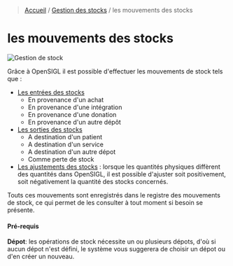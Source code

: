 > [Accueil](../../index.md) / [Gestion des stocks](../index.md) / les mouvements des stocks

# les mouvements des stocks

![Gestion de stock](../../../images/stock_movement.svg)

Grâce à OpenSIGL il est possible d'effectuer les mouvements de stock tels que :
- [Les entrées des stocks](./entry.md)
    - En provenance d'un achat
    - En provenance d'une intégration
    - En provenance d'une donation
    - En provenance d'un autre dépôt
- [Les sorties des stocks](./exit.md)
    - A destination d'un patient
    - A destination d'un service
    - A destination d'un autre dépot
    - Comme perte de stock
- [Les ajustements des stocks](./adjustment.md) : lorsque les quantités physiques diffèrent des quantités dans OpenSIGL, il est possible d'ajuster soit positivement, soit négativement la quantité des stocks concernés.

Touts ces mouvements sont enregistrés dans le registre des mouvements de stock, ce qui permet de les consulter à tout moment si besoin se présente.

<div class = "bs-callout bs-callout-warning">
  <h4>Pré-requis</h4>
  <strong>Dépot</strong>: les opérations de stock nécessite un ou plusieurs dépots, d'où si aucun dépot n'est défini, le système vous suggerera de choisir un dépot ou d'en créer un nouveau.
</div>
